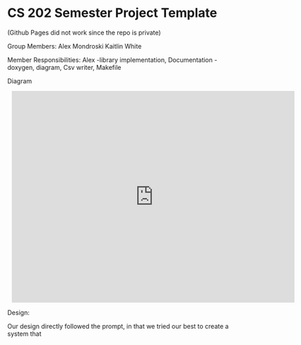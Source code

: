 # CS 202 Semester Project Template

(Github Pages did not work since the repo is private)

Group Members: Alex Mondroski 
               Kaitlin White
             
Member Responsibilities: Alex -library implementation, Documentation - doxygen, diagram, Csv writer, Makefile 



Diagram

<div style="width: 640px; height: 480px; margin: 10px; position: relative;"><iframe allowfullscreen frameborder="0" style="width:640px; height:480px" src="https://lucid.app/documents/embeddedchart/122e7022-4935-4dc5-a300-1d77dfe64f36" id="6lDzuCOsDMc5"></iframe></div>

Design: 


Our design directly followed the prompt, in that we tried our best to create a system that  





